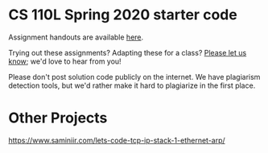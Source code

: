 # CS 110L Spring 2020 starter code

Assignment handouts are available [here](https://reberhardt.com/cs110l/spring-2020/).

Trying out these assignments? Adapting these for a class? [Please let us
know](mailto:ryan@reberhardt.com); we'd love to hear from you!

Please don't post solution code publicly on the internet. We have plagiarism
detection tools, but we'd rather make it hard to plagiarize in the first place.

# Other Projects

https://www.saminiir.com/lets-code-tcp-ip-stack-1-ethernet-arp/
